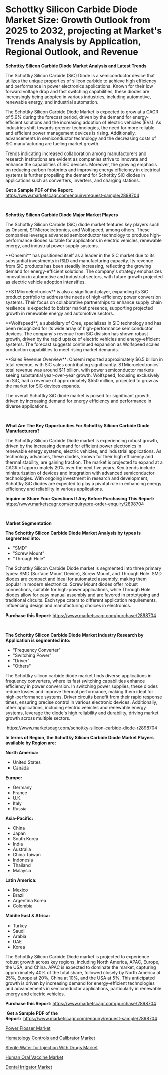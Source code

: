<p><h1>Schottky Silicon Carbide Diode Market Size: Growth Outlook from 2025 to 2032, projecting at Market's Trends Analysis by Application, Regional Outlook, and Revenue</h1></p><p><strong>Schottky Silicon Carbide Diode Market Analysis and Latest Trends</strong></p>
<p><p>The Schottky Silicon Carbide (SiC) Diode is a semiconductor device that utilizes the unique properties of silicon carbide to achieve high efficiency and performance in power electronics applications. Known for their low forward voltage drop and fast switching capabilities, these diodes are increasingly being adopted in various industries, including automotive, renewable energy, and industrial automation.</p><p>The Schottky Silicon Carbide Diode Market is expected to grow at a CAGR of 5.9% during the forecast period, driven by the demand for energy-efficient solutions and the increasing adoption of electric vehicles (EVs). As industries shift towards greener technologies, the need for more reliable and efficient power management devices is rising. Additionally, advancements in semiconductor technology and the decreasing costs of SiC manufacturing are fueling market growth. </p><p>Trends indicating increased collaboration among manufacturers and research institutions are evident as companies strive to innovate and enhance the capabilities of SiC devices. Moreover, the growing emphasis on reducing carbon footprints and improving energy efficiency in electrical systems is further propelling the demand for Schottky SiC diodes in applications such as converters, inverters, and charging stations.</p></p>
<p><strong>Get a Sample PDF of the Report:&nbsp;</strong> <a href="https://www.marketscagr.com/enquiry/request-sample/2898704?utm_campaign=2114&utm_medium=2&utm_source=Github&utm_content=ia&utm_term=15032025&utm_id=schottky-silicon-carbide-diode">https://www.marketscagr.com/enquiry/request-sample/2898704</a></p>
<p>&nbsp;</p>
<p><strong>Schottky Silicon Carbide Diode Major Market Players</strong></p>
<p><p>The Schottky Silicon Carbide (SiC) diode market features key players such as Onsemi, STMicroelectronics, and Wolfspeed, among others. These companies leverage advanced semiconductor technology to produce high-performance diodes suitable for applications in electric vehicles, renewable energy, and industrial power supply systems.</p><p>**Onsemi** has positioned itself as a leader in the SiC market due to its substantial investments in R&D and manufacturing capacity. Its revenue from SiC products has been steadily increasing, reflecting the growing demand for energy-efficient solutions. The company's strategy emphasizes innovation in automotive and industrial sectors, with future growth projected as electric vehicle adoption intensifies.</p><p>**STMicroelectronics** is also a significant player, expanding its SiC product portfolio to address the needs of high-efficiency power conversion systems. Their focus on collaborative partnerships to enhance supply chain resilience is expected to bolster market presence, supporting projected growth in renewable energy and automotive sectors.</p><p>**Wolfspeed**, a subsidiary of Cree, specializes in SiC technology and has been recognized for its wide array of high-performance semiconductor devices. The company's revenue from SiC division has shown robust growth, driven by the rapid uptake of electric vehicles and energy-efficient systems. The forecast suggests continued expansion as Wolfspeed scales production capabilities to meet rising market demands.</p><p>**Sales Revenue Overview**: Onsemi reported approximately $6.5 billion in total revenue, with SiC sales contributing significantly. STMicroelectronics’ total revenue was around $11 billion, with power semiconductor markets seeing substantial year-over-year growth. Wolfspeed, focusing exclusively on SiC, had a revenue of approximately $550 million, projected to grow as the market for SiC devices expands.</p><p>The overall Schottky SiC diode market is poised for significant growth, driven by increasing demand for energy efficiency and performance in diverse applications.</p></p>
<p>&nbsp;</p>
<p><strong>What Are The Key Opportunities For Schottky Silicon Carbide Diode Manufacturers?</strong></p>
<p><p>The Schottky Silicon Carbide Diode market is experiencing robust growth, driven by the increasing demand for efficient power electronics in renewable energy systems, electric vehicles, and industrial applications. As technology advances, these diodes, known for their high efficiency and thermal stability, are gaining traction. The market is projected to expand at a CAGR of approximately 20% over the next five years. Key trends include miniaturization of devices and integration with advanced semiconductor technologies. With ongoing investment in research and development, Schottky SiC diodes are expected to play a pivotal role in enhancing energy efficiency and reliability in various applications.</p></p>
<p><strong>Inquire or Share Your Questions If Any Before Purchasing This Report:</strong> <a href="https://www.marketscagr.com/enquiry/pre-order-enquiry/2898704?utm_campaign=2114&utm_medium=2&utm_source=Github&utm_content=ia&utm_term=15032025&utm_id=schottky-silicon-carbide-diode">https://www.marketscagr.com/enquiry/pre-order-enquiry/2898704</a></p>
<p>&nbsp;</p>
<p><strong>Market Segmentation</strong></p>
<p><strong>The Schottky Silicon Carbide Diode Market Analysis by types is segmented into:</strong></p>
<p><ul><li>"SMD"</li><li>"Screw Mount"</li><li>"Through Hole"</li></ul></p>
<p><p>The Schottky Silicon Carbide Diode market is segmented into three primary types: SMD (Surface Mount Device), Screw Mount, and Through Hole. SMD diodes are compact and ideal for automated assembly, making them popular in modern electronics. Screw Mount diodes offer robust connections, suitable for high-power applications, while Through Hole diodes allow for easy manual assembly and are favored in prototyping and traditional circuits. Each type caters to different application requirements, influencing design and manufacturing choices in electronics.</p></p>
<p><strong>Purchase this Report:&nbsp;</strong><a href="https://www.marketscagr.com/purchase/2898704?utm_campaign=2114&utm_medium=2&utm_source=Github&utm_content=ia&utm_term=15032025&utm_id=schottky-silicon-carbide-diode">https://www.marketscagr.com/purchase/2898704</a></p>
<p>&nbsp;</p>
<p><strong>The Schottky Silicon Carbide Diode Market Industry Research by Application is segmented into:</strong></p>
<p><ul><li>"Frequency Converter"</li><li>"Switching Power"</li><li>"Driver"</li><li>"Others"</li></ul></p>
<p><p>The Schottky silicon carbide diode market finds diverse applications in frequency converters, where its fast switching capabilities enhance efficiency in power conversion. In switching power supplies, these diodes reduce losses and improve thermal performance, making them ideal for high-performance systems. Driver circuits benefit from their rapid response times, ensuring precise control in various electronic devices. Additionally, other applications, including electric vehicles and renewable energy systems, leverage the diode's high reliability and durability, driving market growth across multiple sectors.</p></p>
<p><a href="https://www.marketscagr.com/schottky-silicon-carbide-diode-r2898704?utm_campaign=2114&utm_medium=2&utm_source=Github&utm_content=ia&utm_term=15032025&utm_id=schottky-silicon-carbide-diode">&nbsp;https://www.marketscagr.com/schottky-silicon-carbide-diode-r2898704</a></p>
<p><strong>In terms of Region, the Schottky Silicon Carbide Diode Market Players available by Region are:</strong></p>
<p>
    <p> <strong> North America: </strong>
        <ul>
            <li>United States</li>
            <li>Canada</li>
        </ul>
        </p> 
    <p> <strong> Europe: </strong>
        <ul>
            <li>Germany</li>
            <li>France</li>
            <li>U.K.</li>
            <li>Italy</li>
            <li>Russia</li>
        </ul>
        </p> 
    <p> <strong> Asia-Pacific: </strong>
        <ul>
            <li>China</li>
            <li>Japan</li>
            <li>South Korea</li>
            <li>India</li>
            <li>Australia</li>
            <li>China Taiwan</li>
            <li>Indonesia</li>
            <li>Thailand</li>
            <li>Malaysia</li>
        </ul>
        </p> 
    <p> <strong> Latin America: </strong>
        <ul>
            <li>Mexico</li>
            <li>Brazil</li>
            <li>Argentina Korea</li>
            <li>Colombia</li>
        </ul>
        </p> 
    <p> <strong> Middle East & Africa: </strong>
        <ul>
            <li>Turkey</li>
            <li>Saudi</li>
            <li>Arabia</li>
            <li>UAE</li>
            <li>Korea</li>
        </ul>
    </p>
    </p>
<p><p>The Schottky Silicon Carbide Diode market is projected to experience robust growth across key regions, including North America, APAC, Europe, the USA, and China. APAC is expected to dominate the market, capturing approximately 40% of the total share, followed closely by North America at 25%, Europe at 20%, China at 10%, and the USA at 5%. This anticipated growth is driven by increasing demand for energy-efficient technologies and advancements in semiconductor applications, particularly in renewable energy and electric vehicles.</p></p>
<p><strong>Purchase this Report: </strong><a href="https://www.marketscagr.com/purchase/2898704?utm_campaign=2114&utm_medium=2&utm_source=Github&utm_content=ia&utm_term=15032025&utm_id=schottky-silicon-carbide-diode">https://www.marketscagr.com/purchase/2898704</a></p>
<p>&nbsp;<strong>Get a Sample PDF of the Report:&nbsp;&nbsp;</strong><a href="https://www.marketscagr.com/enquiry/request-sample/2898704?utm_campaign=2114&utm_medium=2&utm_source=Github&utm_content=ia&utm_term=15032025&utm_id=schottky-silicon-carbide-diode">https://www.marketscagr.com/enquiry/request-sample/2898704</a></p>
<p><strong></strong></p>
<p><p><a href="https://github.com/suzorfazlikb/Market-Research-Report-List-1/blob/main/power-flosser-market.md?utm_campaign=2114&utm_medium=2&utm_source=Github&utm_content=ia&utm_term=15032025&utm_id=schottky-silicon-carbide-diode">Power Flosser Market</a></p><p><a href="https://github.com/irisadoranrx/Market-Research-Report-List-1/blob/main/hematology-controls-and-calibrator-market.md?utm_campaign=2114&utm_medium=2&utm_source=Github&utm_content=ia&utm_term=15032025&utm_id=schottky-silicon-carbide-diode">Hematology Controls and Calibrator Market</a></p><p><a href="https://github.com/sionepeppess/Market-Research-Report-List-1/blob/main/sterile-water-for-injection-with-drugs-market.md?utm_campaign=2114&utm_medium=2&utm_source=Github&utm_content=ia&utm_term=15032025&utm_id=schottky-silicon-carbide-diode">Sterile Water for Injection With Drugs Market</a></p><p><a href="https://github.com/semenbobbaxu/Market-Research-Report-List-1/blob/main/human-oral-vaccine-market.md?utm_campaign=2114&utm_medium=2&utm_source=Github&utm_content=ia&utm_term=15032025&utm_id=schottky-silicon-carbide-diode">Human Oral Vaccine Market</a></p><p><a href="https://github.com/pizolina/Market-Research-Report-List-7/blob/main/dental-irrigator-market.md?utm_campaign=2114&utm_medium=2&utm_source=Github&utm_content=ia&utm_term=15032025&utm_id=schottky-silicon-carbide-diode">Dental Irrigator Market</a></p></p>